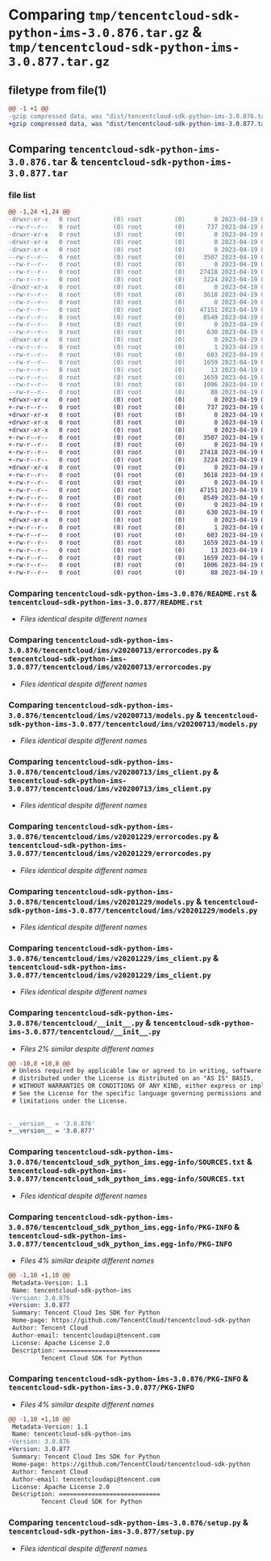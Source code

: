 # Comparing `tmp/tencentcloud-sdk-python-ims-3.0.876.tar.gz` & `tmp/tencentcloud-sdk-python-ims-3.0.877.tar.gz`

## filetype from file(1)

```diff
@@ -1 +1 @@
-gzip compressed data, was "dist/tencentcloud-sdk-python-ims-3.0.876.tar", last modified: Wed Apr 19 00:29:47 2023, max compression
+gzip compressed data, was "dist/tencentcloud-sdk-python-ims-3.0.877.tar", last modified: Wed Apr 19 09:19:07 2023, max compression
```

## Comparing `tencentcloud-sdk-python-ims-3.0.876.tar` & `tencentcloud-sdk-python-ims-3.0.877.tar`

### file list

```diff
@@ -1,24 +1,24 @@
-drwxr-xr-x   0 root         (0) root         (0)        0 2023-04-19 00:29:47.000000 tencentcloud-sdk-python-ims-3.0.876/
--rw-r--r--   0 root         (0) root         (0)      737 2023-04-19 00:29:47.000000 tencentcloud-sdk-python-ims-3.0.876/README.rst
-drwxr-xr-x   0 root         (0) root         (0)        0 2023-04-19 00:29:47.000000 tencentcloud-sdk-python-ims-3.0.876/tencentcloud/
-drwxr-xr-x   0 root         (0) root         (0)        0 2023-04-19 00:29:47.000000 tencentcloud-sdk-python-ims-3.0.876/tencentcloud/ims/
-drwxr-xr-x   0 root         (0) root         (0)        0 2023-04-19 00:29:47.000000 tencentcloud-sdk-python-ims-3.0.876/tencentcloud/ims/v20200713/
--rw-r--r--   0 root         (0) root         (0)     3507 2023-04-19 00:29:47.000000 tencentcloud-sdk-python-ims-3.0.876/tencentcloud/ims/v20200713/errorcodes.py
--rw-r--r--   0 root         (0) root         (0)        0 2023-04-19 00:29:47.000000 tencentcloud-sdk-python-ims-3.0.876/tencentcloud/ims/v20200713/__init__.py
--rw-r--r--   0 root         (0) root         (0)    27418 2023-04-19 00:29:47.000000 tencentcloud-sdk-python-ims-3.0.876/tencentcloud/ims/v20200713/models.py
--rw-r--r--   0 root         (0) root         (0)     3224 2023-04-19 00:29:47.000000 tencentcloud-sdk-python-ims-3.0.876/tencentcloud/ims/v20200713/ims_client.py
-drwxr-xr-x   0 root         (0) root         (0)        0 2023-04-19 00:29:47.000000 tencentcloud-sdk-python-ims-3.0.876/tencentcloud/ims/v20201229/
--rw-r--r--   0 root         (0) root         (0)     3618 2023-04-19 00:29:47.000000 tencentcloud-sdk-python-ims-3.0.876/tencentcloud/ims/v20201229/errorcodes.py
--rw-r--r--   0 root         (0) root         (0)        0 2023-04-19 00:29:47.000000 tencentcloud-sdk-python-ims-3.0.876/tencentcloud/ims/v20201229/__init__.py
--rw-r--r--   0 root         (0) root         (0)    47151 2023-04-19 00:29:47.000000 tencentcloud-sdk-python-ims-3.0.876/tencentcloud/ims/v20201229/models.py
--rw-r--r--   0 root         (0) root         (0)     8549 2023-04-19 00:29:47.000000 tencentcloud-sdk-python-ims-3.0.876/tencentcloud/ims/v20201229/ims_client.py
--rw-r--r--   0 root         (0) root         (0)        0 2023-04-19 00:29:47.000000 tencentcloud-sdk-python-ims-3.0.876/tencentcloud/ims/__init__.py
--rw-r--r--   0 root         (0) root         (0)      630 2023-04-19 00:29:47.000000 tencentcloud-sdk-python-ims-3.0.876/tencentcloud/__init__.py
-drwxr-xr-x   0 root         (0) root         (0)        0 2023-04-19 00:29:47.000000 tencentcloud-sdk-python-ims-3.0.876/tencentcloud_sdk_python_ims.egg-info/
--rw-r--r--   0 root         (0) root         (0)        1 2023-04-19 00:29:47.000000 tencentcloud-sdk-python-ims-3.0.876/tencentcloud_sdk_python_ims.egg-info/dependency_links.txt
--rw-r--r--   0 root         (0) root         (0)      603 2023-04-19 00:29:47.000000 tencentcloud-sdk-python-ims-3.0.876/tencentcloud_sdk_python_ims.egg-info/SOURCES.txt
--rw-r--r--   0 root         (0) root         (0)     1659 2023-04-19 00:29:47.000000 tencentcloud-sdk-python-ims-3.0.876/tencentcloud_sdk_python_ims.egg-info/PKG-INFO
--rw-r--r--   0 root         (0) root         (0)       13 2023-04-19 00:29:47.000000 tencentcloud-sdk-python-ims-3.0.876/tencentcloud_sdk_python_ims.egg-info/top_level.txt
--rw-r--r--   0 root         (0) root         (0)     1659 2023-04-19 00:29:47.000000 tencentcloud-sdk-python-ims-3.0.876/PKG-INFO
--rw-r--r--   0 root         (0) root         (0)     1006 2023-04-19 00:29:47.000000 tencentcloud-sdk-python-ims-3.0.876/setup.py
--rw-r--r--   0 root         (0) root         (0)       88 2023-04-19 00:29:47.000000 tencentcloud-sdk-python-ims-3.0.876/setup.cfg
+drwxr-xr-x   0 root         (0) root         (0)        0 2023-04-19 09:19:07.000000 tencentcloud-sdk-python-ims-3.0.877/
+-rw-r--r--   0 root         (0) root         (0)      737 2023-04-19 09:19:07.000000 tencentcloud-sdk-python-ims-3.0.877/README.rst
+drwxr-xr-x   0 root         (0) root         (0)        0 2023-04-19 09:19:07.000000 tencentcloud-sdk-python-ims-3.0.877/tencentcloud/
+drwxr-xr-x   0 root         (0) root         (0)        0 2023-04-19 09:19:07.000000 tencentcloud-sdk-python-ims-3.0.877/tencentcloud/ims/
+drwxr-xr-x   0 root         (0) root         (0)        0 2023-04-19 09:19:07.000000 tencentcloud-sdk-python-ims-3.0.877/tencentcloud/ims/v20200713/
+-rw-r--r--   0 root         (0) root         (0)     3507 2023-04-19 09:19:07.000000 tencentcloud-sdk-python-ims-3.0.877/tencentcloud/ims/v20200713/errorcodes.py
+-rw-r--r--   0 root         (0) root         (0)        0 2023-04-19 09:19:07.000000 tencentcloud-sdk-python-ims-3.0.877/tencentcloud/ims/v20200713/__init__.py
+-rw-r--r--   0 root         (0) root         (0)    27418 2023-04-19 09:19:07.000000 tencentcloud-sdk-python-ims-3.0.877/tencentcloud/ims/v20200713/models.py
+-rw-r--r--   0 root         (0) root         (0)     3224 2023-04-19 09:19:07.000000 tencentcloud-sdk-python-ims-3.0.877/tencentcloud/ims/v20200713/ims_client.py
+drwxr-xr-x   0 root         (0) root         (0)        0 2023-04-19 09:19:07.000000 tencentcloud-sdk-python-ims-3.0.877/tencentcloud/ims/v20201229/
+-rw-r--r--   0 root         (0) root         (0)     3618 2023-04-19 09:19:07.000000 tencentcloud-sdk-python-ims-3.0.877/tencentcloud/ims/v20201229/errorcodes.py
+-rw-r--r--   0 root         (0) root         (0)        0 2023-04-19 09:19:07.000000 tencentcloud-sdk-python-ims-3.0.877/tencentcloud/ims/v20201229/__init__.py
+-rw-r--r--   0 root         (0) root         (0)    47151 2023-04-19 09:19:07.000000 tencentcloud-sdk-python-ims-3.0.877/tencentcloud/ims/v20201229/models.py
+-rw-r--r--   0 root         (0) root         (0)     8549 2023-04-19 09:19:07.000000 tencentcloud-sdk-python-ims-3.0.877/tencentcloud/ims/v20201229/ims_client.py
+-rw-r--r--   0 root         (0) root         (0)        0 2023-04-19 09:19:07.000000 tencentcloud-sdk-python-ims-3.0.877/tencentcloud/ims/__init__.py
+-rw-r--r--   0 root         (0) root         (0)      630 2023-04-19 09:19:07.000000 tencentcloud-sdk-python-ims-3.0.877/tencentcloud/__init__.py
+drwxr-xr-x   0 root         (0) root         (0)        0 2023-04-19 09:19:07.000000 tencentcloud-sdk-python-ims-3.0.877/tencentcloud_sdk_python_ims.egg-info/
+-rw-r--r--   0 root         (0) root         (0)        1 2023-04-19 09:19:07.000000 tencentcloud-sdk-python-ims-3.0.877/tencentcloud_sdk_python_ims.egg-info/dependency_links.txt
+-rw-r--r--   0 root         (0) root         (0)      603 2023-04-19 09:19:07.000000 tencentcloud-sdk-python-ims-3.0.877/tencentcloud_sdk_python_ims.egg-info/SOURCES.txt
+-rw-r--r--   0 root         (0) root         (0)     1659 2023-04-19 09:19:07.000000 tencentcloud-sdk-python-ims-3.0.877/tencentcloud_sdk_python_ims.egg-info/PKG-INFO
+-rw-r--r--   0 root         (0) root         (0)       13 2023-04-19 09:19:07.000000 tencentcloud-sdk-python-ims-3.0.877/tencentcloud_sdk_python_ims.egg-info/top_level.txt
+-rw-r--r--   0 root         (0) root         (0)     1659 2023-04-19 09:19:07.000000 tencentcloud-sdk-python-ims-3.0.877/PKG-INFO
+-rw-r--r--   0 root         (0) root         (0)     1006 2023-04-19 09:19:07.000000 tencentcloud-sdk-python-ims-3.0.877/setup.py
+-rw-r--r--   0 root         (0) root         (0)       88 2023-04-19 09:19:07.000000 tencentcloud-sdk-python-ims-3.0.877/setup.cfg
```

### Comparing `tencentcloud-sdk-python-ims-3.0.876/README.rst` & `tencentcloud-sdk-python-ims-3.0.877/README.rst`

 * *Files identical despite different names*

### Comparing `tencentcloud-sdk-python-ims-3.0.876/tencentcloud/ims/v20200713/errorcodes.py` & `tencentcloud-sdk-python-ims-3.0.877/tencentcloud/ims/v20200713/errorcodes.py`

 * *Files identical despite different names*

### Comparing `tencentcloud-sdk-python-ims-3.0.876/tencentcloud/ims/v20200713/models.py` & `tencentcloud-sdk-python-ims-3.0.877/tencentcloud/ims/v20200713/models.py`

 * *Files identical despite different names*

### Comparing `tencentcloud-sdk-python-ims-3.0.876/tencentcloud/ims/v20200713/ims_client.py` & `tencentcloud-sdk-python-ims-3.0.877/tencentcloud/ims/v20200713/ims_client.py`

 * *Files identical despite different names*

### Comparing `tencentcloud-sdk-python-ims-3.0.876/tencentcloud/ims/v20201229/errorcodes.py` & `tencentcloud-sdk-python-ims-3.0.877/tencentcloud/ims/v20201229/errorcodes.py`

 * *Files identical despite different names*

### Comparing `tencentcloud-sdk-python-ims-3.0.876/tencentcloud/ims/v20201229/models.py` & `tencentcloud-sdk-python-ims-3.0.877/tencentcloud/ims/v20201229/models.py`

 * *Files identical despite different names*

### Comparing `tencentcloud-sdk-python-ims-3.0.876/tencentcloud/ims/v20201229/ims_client.py` & `tencentcloud-sdk-python-ims-3.0.877/tencentcloud/ims/v20201229/ims_client.py`

 * *Files identical despite different names*

### Comparing `tencentcloud-sdk-python-ims-3.0.876/tencentcloud/__init__.py` & `tencentcloud-sdk-python-ims-3.0.877/tencentcloud/__init__.py`

 * *Files 2% similar despite different names*

```diff
@@ -10,8 +10,8 @@
 # Unless required by applicable law or agreed to in writing, software
 # distributed under the License is distributed on an "AS IS" BASIS,
 # WITHOUT WARRANTIES OR CONDITIONS OF ANY KIND, either express or implied.
 # See the License for the specific language governing permissions and
 # limitations under the License.
 
 
-__version__ = '3.0.876'
+__version__ = '3.0.877'
```

### Comparing `tencentcloud-sdk-python-ims-3.0.876/tencentcloud_sdk_python_ims.egg-info/SOURCES.txt` & `tencentcloud-sdk-python-ims-3.0.877/tencentcloud_sdk_python_ims.egg-info/SOURCES.txt`

 * *Files identical despite different names*

### Comparing `tencentcloud-sdk-python-ims-3.0.876/tencentcloud_sdk_python_ims.egg-info/PKG-INFO` & `tencentcloud-sdk-python-ims-3.0.877/tencentcloud_sdk_python_ims.egg-info/PKG-INFO`

 * *Files 4% similar despite different names*

```diff
@@ -1,10 +1,10 @@
 Metadata-Version: 1.1
 Name: tencentcloud-sdk-python-ims
-Version: 3.0.876
+Version: 3.0.877
 Summary: Tencent Cloud Ims SDK for Python
 Home-page: https://github.com/TencentCloud/tencentcloud-sdk-python
 Author: Tencent Cloud
 Author-email: tencentcloudapi@tencent.com
 License: Apache License 2.0
 Description: ============================
         Tencent Cloud SDK for Python
```

### Comparing `tencentcloud-sdk-python-ims-3.0.876/PKG-INFO` & `tencentcloud-sdk-python-ims-3.0.877/PKG-INFO`

 * *Files 4% similar despite different names*

```diff
@@ -1,10 +1,10 @@
 Metadata-Version: 1.1
 Name: tencentcloud-sdk-python-ims
-Version: 3.0.876
+Version: 3.0.877
 Summary: Tencent Cloud Ims SDK for Python
 Home-page: https://github.com/TencentCloud/tencentcloud-sdk-python
 Author: Tencent Cloud
 Author-email: tencentcloudapi@tencent.com
 License: Apache License 2.0
 Description: ============================
         Tencent Cloud SDK for Python
```

### Comparing `tencentcloud-sdk-python-ims-3.0.876/setup.py` & `tencentcloud-sdk-python-ims-3.0.877/setup.py`

 * *Files identical despite different names*

